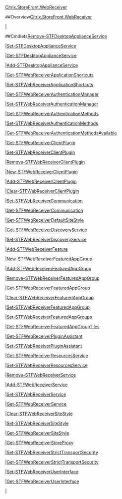[Citrix.StoreFront.WebReceiver](Citrix.StoreFront.WebReceiver)
##Overview[Citrix.StoreFront.WebReceiver](Citrix.StoreFront.WebReceiver)
|##Cmdlets[Remove-STFDesktopApplianceService](Remove-STFDesktopApplianceService)
|[Set-STFDesktopApplianceService](Set-STFDesktopApplianceService)
|[Get-STFDesktopApplianceService](Get-STFDesktopApplianceService)
|[Add-STFDesktopApplianceService](Add-STFDesktopApplianceService)
|[Get-STFWebReceiverApplicationShortcuts](Get-STFWebReceiverApplicationShortcuts)
|[Set-STFWebReceiverApplicationShortcuts](Set-STFWebReceiverApplicationShortcuts)
|[Get-STFWebReceiverAuthenticationManager](Get-STFWebReceiverAuthenticationManager)
|[Set-STFWebReceiverAuthenticationManager](Set-STFWebReceiverAuthenticationManager)
|[Get-STFWebReceiverAuthenticationMethods](Get-STFWebReceiverAuthenticationMethods)
|[Set-STFWebReceiverAuthenticationMethods](Set-STFWebReceiverAuthenticationMethods)
|[Get-STFWebReceiverAuthenticationMethodsAvailable](Get-STFWebReceiverAuthenticationMethodsAvailable)
|[Get-STFWebReceiverClientPlugin](Get-STFWebReceiverClientPlugin)
|[Set-STFWebReceiverClientPlugin](Set-STFWebReceiverClientPlugin)
|[Remove-STFWebReceiverClientPlugin](Remove-STFWebReceiverClientPlugin)
|[New-STFWebReceiverClientPlugin](New-STFWebReceiverClientPlugin)
|[Add-STFWebReceiverClientPlugin](Add-STFWebReceiverClientPlugin)
|[Clear-STFWebReceiverClientPlugin](Clear-STFWebReceiverClientPlugin)
|[Set-STFWebReceiverCommunication](Set-STFWebReceiverCommunication)
|[Get-STFWebReceiverCommunication](Get-STFWebReceiverCommunication)
|[Get-STFWebReceiverDefaultSiteStyle](Get-STFWebReceiverDefaultSiteStyle)
|[Get-STFWebReceiverDiscoveryService](Get-STFWebReceiverDiscoveryService)
|[Set-STFWebReceiverDiscoveryService](Set-STFWebReceiverDiscoveryService)
|[Add-STFWebReceiverFeature](Add-STFWebReceiverFeature)
|[New-STFWebReceiverFeaturedAppGroup](New-STFWebReceiverFeaturedAppGroup)
|[Add-STFWebReceiverFeaturedAppGroup](Add-STFWebReceiverFeaturedAppGroup)
|[Remove-STFWebReceiverFeaturedAppGroup](Remove-STFWebReceiverFeaturedAppGroup)
|[Get-STFWebReceiverFeaturedAppGroup](Get-STFWebReceiverFeaturedAppGroup)
|[Clear-STFWebReceiverFeaturedAppGroup](Clear-STFWebReceiverFeaturedAppGroup)
|[Set-STFWebReceiverFeaturedAppGroup](Set-STFWebReceiverFeaturedAppGroup)
|[Set-STFWebReceiverFeaturedAppGroups](Set-STFWebReceiverFeaturedAppGroups)
|[Get-STFWebReceiverFeaturedAppGroupTiles](Get-STFWebReceiverFeaturedAppGroupTiles)
|[Get-STFWebReceiverPluginAssistant](Get-STFWebReceiverPluginAssistant)
|[Set-STFWebReceiverPluginAssistant](Set-STFWebReceiverPluginAssistant)
|[Get-STFWebReceiverResourcesService](Get-STFWebReceiverResourcesService)
|[Set-STFWebReceiverResourcesService](Set-STFWebReceiverResourcesService)
|[Remove-STFWebReceiverService](Remove-STFWebReceiverService)
|[Add-STFWebReceiverService](Add-STFWebReceiverService)
|[Set-STFWebReceiverService](Set-STFWebReceiverService)
|[Get-STFWebReceiverService](Get-STFWebReceiverService)
|[Clear-STFWebReceiverSiteStyle](Clear-STFWebReceiverSiteStyle)
|[Set-STFWebReceiverSiteStyle](Set-STFWebReceiverSiteStyle)
|[Get-STFWebReceiverSiteStyle](Get-STFWebReceiverSiteStyle)
|[Get-STFWebReceiverStoreProxy](Get-STFWebReceiverStoreProxy)
|[Set-STFWebReceiverStrictTransportSecurity](Set-STFWebReceiverStrictTransportSecurity)
|[Get-STFWebReceiverStrictTransportSecurity](Get-STFWebReceiverStrictTransportSecurity)
|[Set-STFWebReceiverUserInterface](Set-STFWebReceiverUserInterface)
|[Get-STFWebReceiverUserInterface](Get-STFWebReceiverUserInterface)
|